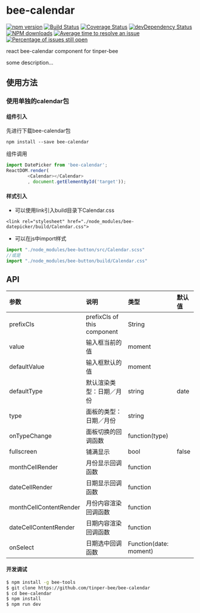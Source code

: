 # bee-calendar

[![npm version](https://img.shields.io/npm/v/bee-calendar.svg)](https://www.npmjs.com/package/bee-calendar)
[![Build Status](https://img.shields.io/travis/tinper-bee/bee-calendar/master.svg)](https://travis-ci.org/tinper-bee/bee-calendar)
[![Coverage Status](https://coveralls.io/repos/github/tinper-bee/bee-calendar/badge.svg?branch=master)](https://coveralls.io/github/tinper-bee/bee-calendar?branch=master)
[![devDependency Status](https://img.shields.io/david/dev/tinper-bee/bee-calendar.svg)](https://david-dm.org/tinper-bee/bee-calendar#info=devDependencies)
[![NPM downloads](http://img.shields.io/npm/dm/bee-calendar.svg?style=flat)](https://npmjs.org/package/bee-calendar)
[![Average time to resolve an issue](http://isitmaintained.com/badge/resolution/tinper-bee/bee-calendar.svg)](http://isitmaintained.com/project/tinper-bee/bee-calendar "Average time to resolve an issue")
[![Percentage of issues still open](http://isitmaintained.com/badge/open/tinper-bee/bee-calendar.svg)](http://isitmaintained.com/project/tinper-bee/bee-calendar "Percentage of issues still open")


react bee-calendar component for tinper-bee

some description...

## 使用方法

### 使用单独的calendar包
#### 组件引入
先进行下载bee-calendar包
```
npm install --save bee-calendar
```
组件调用
```js
import DatePicker from 'bee-calendar';
ReactDOM.render(
        <Calendar></Calendar>
        , document.getElementById('target'));
```
#### 样式引入
- 可以使用link引入build目录下Calendar.css
```
<link rel="stylesheet" href="./node_modules/bee-datepicker/build/Calendar.css">
```
- 可以在js中import样式
```js
import "./node_modules/bee-button/src/Calendar.scss"
//或是
import "./node_modules/bee-button/build/Calendar.css"
```



## API

|参数|说明|类型|默认值|
|:--|:---|:--|:---|
|prefixCls|prefixCls of this component|String|
|value|输入框当前的值|moment||
|defaultValue|输入框默认的值|moment||
|defaultType|默认渲染类型：日期／月份|string|date|
|type|面板的类型：日期／月份|string||
|onTypeChange|面板切换的回调函数|function(type)||
|fullscreen|铺满显示|bool|false|
|monthCellRender|月份显示回调函数|function||
|dateCellRender|日期显示回调函数|function||
|monthCellContentRender|月份内容渲染回调函数|function||
|dateCellContentRender|日期内容渲染回调函数|function||
|onSelect|日期选中回调函数|Function(date: moment)||


#### 开发调试

```sh
$ npm install -g bee-tools
$ git clone https://github.com/tinper-bee/bee-calendar
$ cd bee-calendar
$ npm install
$ npm run dev
```

